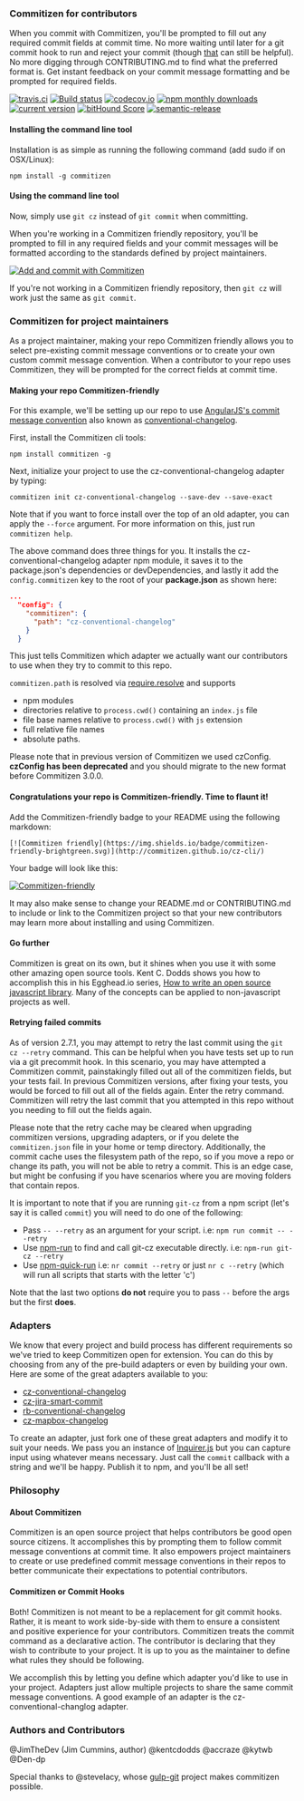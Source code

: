 ### Commitizen for contributors
When you commit with Commitizen, you'll be prompted to fill out any required commit fields at commit time. No more waiting until later for a git commit hook to run and reject your commit (though [that](https://github.com/kentcdodds/validate-commit-msg) can still be helpful). No more digging through CONTRIBUTING.md to find what the preferred format is. Get instant feedback on your commit message formatting and be prompted for required fields.

[![travis.ci](https://img.shields.io/travis/commitizen/cz-cli.svg?style=flat-square)](https://travis-ci.org/commitizen/cz-cli) [![Build status](https://ci.appveyor.com/api/projects/status/ha5vb0p6iq8450un/branch/master?svg=true)](https://ci.appveyor.com/project/jimthedev/cz-cli/branch/master)
 [![codecov.io](https://img.shields.io/codecov/c/github/commitizen/cz-cli.svg?style=flat-square)](https://codecov.io/github/commitizen/cz-cli?branch=master) [![npm monthly downloads](https://img.shields.io/npm/dm/commitizen.svg?style=flat-square)](https://www.npmjs.com/package/commitizen) [![current version](https://img.shields.io/npm/v/commitizen.svg?style=flat-square)](https://www.npmjs.com/package/commitizen) [![bitHound Score](https://www.bithound.io/github/commitizen/cz-cli/badges/score.svg)](https://www.bithound.io/github/commitizen/cz-cli) [![semantic-release](https://img.shields.io/badge/%20%20%F0%9F%93%A6%F0%9F%9A%80-semantic--release-e10079.svg?style=flat-square)](https://github.com/semantic-release/semantic-release)

#### Installing the command line tool
Installation is as simple as running the following command (add sudo if on OSX/Linux):

```
npm install -g commitizen
```

#### Using the command line tool
Now, simply use `git cz` instead of `git commit` when committing.

When you're working in a Commitizen friendly repository, you'll be prompted to fill in any required fields and your commit messages will be formatted according to the standards defined by project maintainers.

[![Add and commit with Commitizen](https://github.com/commitizen/cz-cli/raw/master/meta/screenshots/add-commit.png)](https://github.com/commitizen/cz-cli/raw/master/meta/screenshots/add-commit.png)

If you're not working in a Commitizen friendly repository, then `git cz` will work just the same as `git commit`.

### Commitizen for project maintainers
As a project maintainer, making your repo Commitizen friendly allows you to select pre-existing commit message conventions or to create your own custom commit message convention. When a contributor to your repo uses Commitizen, they will be prompted for the correct fields at commit time.

#### Making your repo Commitizen-friendly

For this example, we'll be setting up our repo to use [AngularJS's commit message convention](https://github.com/angular/angular.js/blob/master/CONTRIBUTING.md#-git-commit-guidelines) also known as [conventional-changelog](https://github.com/ajoslin/conventional-changelog).

First, install the Commitizen cli tools:

```
npm install commitizen -g
```

Next, initialize your project to use the cz-conventional-changelog adapter by typing:

```
commitizen init cz-conventional-changelog --save-dev --save-exact
```

Note that if you want to force install over the top of an old adapter, you can apply the `--force` argument. For more information on this, just run `commitizen help`.

The above command does three things for you. It installs the cz-conventional-changelog adapter npm module, it saves it to the package.json's dependencies or devDependencies, and lastly it  add the `config.commitizen` key to the root of your **package.json** as shown here:

```json
...
  "config": {
    "commitizen": {
      "path": "cz-conventional-changelog"
    }
  }
```

This just tells Commitizen which adapter we actually want our contributors to use when they try to commit to this repo.

`commitizen.path` is resolved via [require.resolve](https://nodejs.org/api/globals.html#globals_require_resolve) and supports

*  npm modules
*  directories relative to `process.cwd()` containing an `index.js` file
*  file base names relative to `process.cwd()` with `js` extension
*  full relative file names
*  absolute paths.

Please note that in previous version of Commitizen we used czConfig. **czConfig has been deprecated** and you should migrate to the new format before Commitizen 3.0.0.

#### Congratulations your repo is Commitizen-friendly. Time to flaunt it!

Add the Commitizen-friendly badge to your README using the following markdown:
```
[![Commitizen friendly](https://img.shields.io/badge/commitizen-friendly-brightgreen.svg)](http://commitizen.github.io/cz-cli/)
```

Your badge will look like this:

[![Commitizen-friendly](https://img.shields.io/badge/commitizen-friendly-brightgreen.svg)](http://commitizen.github.io/cz-cli/)

It may also make sense to change your README.md or CONTRIBUTING.md to include or link to the Commitizen project so that your new contributors may learn more about installing and using Commitizen.


#### Go further

Commitizen is great on its own, but it shines when you use it with some other amazing open source tools. Kent C. Dodds shows you how to accomplish this in his Egghead.io series, [How to write an open source javascript library](https://egghead.io/series/how-to-write-an-open-source-javascript-library). Many of the concepts can be applied to non-javascript projects as well.

#### Retrying failed commits

As of version 2.7.1, you may attempt to retry the last commit using the `git cz --retry` command. This can be helpful when you have tests set up to run via a git precommit hook.  In this scenario, you may have attempted a Commitizen commit, painstakingly filled out all of the commitizen fields, but your tests fail. In previous Commitizen versions, after fixing your tests, you would be forced to fill out all of the fields again. Enter the retry command. Commitizen will retry the last commit that you attempted in this repo without you needing to fill out the fields again.

Please note that the retry cache may be cleared when upgrading commitizen versions, upgrading adapters, or if you delete the `commitizen.json` file in your home or temp directory.  Additionally, the commit cache uses the filesystem path of the repo, so if you move a repo or change its path, you will not be able to retry a commit. This is an edge case, but might be confusing if you have scenarios where you are moving folders that contain repos.

It is important to note that if you are running `git-cz` from a npm script (let's say it is called `commit`) you will need to do one of the following:
- Pass `-- --retry` as an argument for your script. i.e: `npm run commit -- --retry`
- Use [npm-run](https://www.npmjs.com/package/npm-run) to find and call git-cz executable directly. i.e: `npm-run git-cz --retry`
- Use [npm-quick-run](https://www.npmjs.com/package/npm-quick-run) i.e: `nr commit --retry` or just `nr c --retry` (which will run all scripts that starts with the letter 'c')

Note that the last two options **do not** require you to pass `--` before the args but the first **does**.

### Adapters

We know that every project and build process has different requirements so we've tried to keep Commitizen open for extension. You can do this by choosing from any of the pre-build adapters or even by building your own. Here are some of the great adapters available to you:

- [cz-conventional-changelog](https://www.npmjs.com/package/cz-conventional-changelog)
- [cz-jira-smart-commit](https://www.npmjs.com/package/cz-jira-smart-commit)
- [rb-conventional-changelog](https://www.npmjs.com/package/rb-conventional-changelog)
- [cz-mapbox-changelog](https://www.npmjs.com/package/cz-mapbox-changelog)

To create an adapter, just fork one of these great adapters and modify it to suit your needs.  We pass you an instance of [Inquirer.js](https://github.com/SBoudrias/Inquirer.js/) but you can capture input using whatever means necessary. Just call the `commit` callback with a string and we'll be happy. Publish it to npm, and you'll be all set!

### Philosophy

#### About Commitizen
Commitizen is an open source project that helps contributors be good open source citizens. It accomplishes this by prompting them to follow commit message conventions at commit time. It also empowers project maintainers to create or use predefined commit message conventions in their repos to better communicate their expectations to potential contributors.

#### Commitizen or Commit Hooks
Both! Commitizen is not meant to be a replacement for git commit hooks. Rather, it is meant to work side-by-side with them to ensure a consistent and positive experience for your contributors. Commitizen treats the commit command as a declarative action. The contributor is declaring that they wish to contribute to your project. It is up to you as the maintainer to define what rules they should be following.

We accomplish this by letting you define which adapter you'd like to use in your project. Adapters just allow multiple projects to share the same commit message conventions. A good example of an adapter is the cz-conventional-changlog adapter.

### Authors and Contributors
@JimTheDev (Jim Cummins, author)
@kentcdodds
@accraze
@kytwb
@Den-dp

Special thanks to @stevelacy, whose [gulp-git](https://www.npmjs.com/package/gulp-git) project makes commitizen possible.
